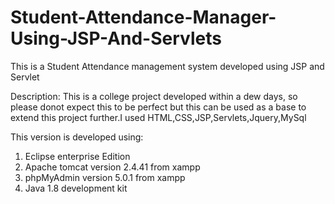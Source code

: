 # Student-Attendance-Manager-Using-JSP-And-Servlets
This is a Student Attendance management system developed using JSP and Servlet 

Description:
  This is a college project developed within a dew days, so please donot expect this to be perfect but this can be used as a base to extend   this project further.I used HTML,CSS,JSP,Servlets,Jquery,MySql
  
  This version is developed using:
   1. Eclipse enterprise Edition
   2. Apache tomcat version 2.4.41 from xampp
   3. phpMyAdmin version 5.0.1 from xampp
   4. Java 1.8 development kit
   
